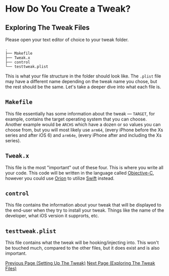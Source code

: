 # How Do You Create a Tweak?

## Exploring The Tweak Files

Please open your text editor of choice to your tweak folder. 

```
.
├── Makefile
├── Tweak.x
├── control
└── testtweak.plist
```

This is what your file structure in the folder should look like. The `.plist` file may have a different name depending on the tweak name you chose, but the rest should be the same. Let's take a deeper dive into what each file is.

## `Makefile`
This file essentially has some information about the tweak — `TARGET`, for example, contains the target operating system that you can choose. Another example would be `ARCHS` which have a dozen or so values you can choose from, but you will most likely use `arm64`, (every iPhone before the Xs series and after iOS 6) and `arm64e`, (every iPhone after and including the Xs series). 

## `Tweak.x`
This file is the most "important" out of these four. This is where you write all your code. This code will be written in the language called <a href="https://developer.apple.com/library/archive/documentation/Cocoa/Conceptual/ProgrammingWithObjectiveC/Introduction/Introduction.html">Objective-C</a>, however you could use <a href="https://orion.theos.dev">Orion</a> to utilize <a href="https://developer.apple.com/swift/">Swift</a> instead.

## `control`
This file contains the information about your tweak that will be displayed to the end-user when they try to install your tweak. Things like the name of the developer, what iOS version it supprorts, etc.

## `testtweak.plist`
This file contains what the tweak will be hooking/injecting into. This won't be touched much, compared to the other files, but it does exist and is also important.

<a href="https://github.com/NightwindDev/Tweak-Tutorial/blob/main/readme.md">Previous Page (Setting Up The Tweak)</a>
<a href="https://github.com/NightwindDev/Tweak-Tutorial/blob/main/p2_syntax.md">Next Page (Exploring The Tweak Files)</a>
